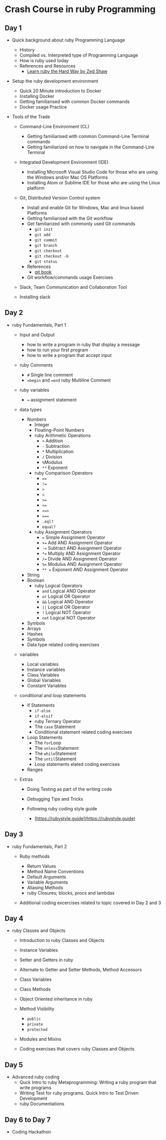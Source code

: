 # Crash Course in ruby Programming

## Day 1

- Quick background about ruby Programming Language

  - History
  - Compiled vs. Interpreted type of Programming Language
  - How is ruby used today
  - References and Resources
    - [Learn ruby the Hard Way by Zed Shaw](https://learnrubythehardway.org/book/)

- Setup the ruby development environment

  - Quick 20 Minute introduction to Docker
  - Installing Docker 
  - Getting familiarised with common Docker commands
  - Docker usage Practice

- Tools of the Trade

  - Command-Line Environment (CL)

    - Getting familiarised with common Command-Line Terminal commands
    - Getting familiarized on how to navigate in the Command-Line Terminal

  - Integrated Development Environment (IDE)

    - Installing Microsoft Visual Studio Code for those who are using the Windows and/or Mac OS Platforms
    - Installing Atom or Sublime IDE for those who are using the Linux platform

  - Git, Distributed Version Control system

    - Install and enable Git for Windows, Mac and linux based Platforms
    - Getting familiarised with the Git workflow
    - Get familiarized with commonly used Git commands
      - ``git init``
      - ``git add``
      - ``git commit``
      - ``git branch``
      - ``git checkout``
      - ``git checkout -b``
      - ``git status``
    - References
      - [git book](https://git-scm.com/book/en/v2)
    - Git workflow/commands usage Exercises

  -  Slack, Team Communication and Collaboration Tool

    - Installing slack

    

## Day 2

- ruby Fundamentals, Part 1

  - Input and Output

    - how to write a program in ruby that display a message
    - how to run your first program
    - how to write a program that accept input

  - ruby Comments

    - ``#`` Single line comment
    - ``=begin`` and ``=end`` ruby Multiline Comment

  - ruby variables

    - ``=`` assignment statement

  - data types

    - Numbers
      - Integer
      - Floating-Point Numbers
      - ruby Arithmetic Operations
        - ``+`` Addition
        - ``-`` Subtraction
        - ``*`` Multiplication
        - ``/`` Division
        - ``%``Modulus
        - ``**`` Exponent
      - ruby Comparison Operators
        - ``==``
        - ``!=``
        - ``>``
        - ``<``
        - ``>=``
        - ``<=``
        - ``<=>``
        - ``===``
        - ``.eql?``
        - ``equal?``
      - ruby Assignment Operators
        - ``=`` Simple Assignment Operator
        - ``+=`` Add AND  Assignment Operator
        - ``-=`` Subtract AND Assignment Operator
        - ``*=`` Multiply AND Assignment Operator
        - ``/=`` Divide AND Assignment Operator
        - ``%=`` Modulus AND Assignment Operator
        - ``** =`` Exponent AND Assignment Operator
    - String
    - Boolean
      - ruby Logical Operators
        - ``and`` Logical AND Operator
        - ``or`` Logical OR Operator
        - ``&&`` Logical AND Operator
        - ``||`` Logical OR Operator
        - ``!`` Logical NOT Operator
        - ``not`` Logical NOT Operator
    - Symbols
    - Arrays
    - Hashes
    - Symbols
    - Data type related coding exercises

  - variables

    - Local variables
    - Instance variables
    - Class Variables
    - Global Variables
    - Constant Variables

  - conditional and loop statements

    - if Statements
      - `if-else`
      - `if-elsif`
      - ruby Ternary Operator
      - The `case` Statement
      - Conditional statement related coding exercises
    - Loop Statements
      - The `for`Loop
      - The `unless`Statement
      - The `while`Statement
      - The `until`Statement
      - Loop statements elated coding exercises
    - Ranges

  - Extras

    - Doing Testing as part of the writing code

    - Debugging Tips and Tricks

    - Following ruby coding style guide

      - [https://rubystyle.guide](https://rubystyle.guide)

      

## Day 3

- ruby Fundamentals, Part 2

  - Ruby methods

    - Return Values
    - Method Name Conventions
    - Default Arguments
    - Variable Arguments
    - Aliasing Methods
    - ruby Closures; blocks, procs and lambdas

  - Additional coding excercises related to topic covered in Day 2 and  3

    

## Day 4

- ruby Classes and Objects
  - Introduction to ruby Classes and Objects

  - Instance Variables

  - Setter and Getters in ruby

  - Alternate to Getter and Setter Methods, Method Accessors

  - Class Variables

  - Class Methods

  - Object Oriented inheritance in ruby

  - Method Visibility

    - `public`
    - `private`
    - `protected`

  - Modules and Mixins

  - Coding exercises that covers ruby Classes and Objects

    

## Day 5

- Advanced ruby coding 
  - Quck Intro to ruby Metaprogramming: Writing a ruby program that write programs
  - Writing Test for ruby programs. Quick Intro to Test Driven Development
  - ruby Documentations



## Day 6 to Day 7

- Coding Hackathon



